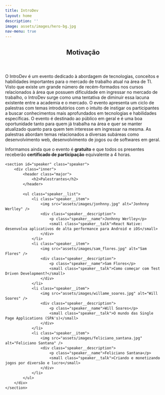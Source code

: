 ```yaml
---
title: IntroDev
layout: home
description: ''
image: assets/images/hero-bg.jpg
nav-menu: true
---
```


<div id="main">
	<!-- Hero -->
	<section id="hero" class="hero">
		<div class="inner">
			<header class="major">
				<h2>Motivação</h2>
			</header>
			<p>
				O IntroDev é um evento dedicado à abordagem de tecnologias, conceitos e
				habilidades importantes para o mercado de trabalho atual na área de TI.
				Visto que existe um grande número de recém-formados nos cursos relacionados
				à área que possuem dificuldade em ingressar no mercado de trabalho, o
				IntroDev surge como uma tentativa de diminuir essa lacuna existente entre
				a academia e o mercado.  
				O evento apresenta um ciclo de palestras com temas introdutórios com o
				intuito de instigar os participantes a buscar conhecimentos mais aprofundados
				em tecnologias e habilidades específicas. O evento é destinado ao público
				em geral e é uma boa oportunidade tanto para quem já trabalha na área e
				quer se manter atualizado quanto para quem tem interesse em ingressar na
				mesma. As palestras abordam temas relacionados a diversas subáreas como
				desenvolvimento web, desenvolvimento de jogos ou de softwares em geral.
			</p>
			<p>
				Informamos ainda que o evento é <b>gratuito</b> e que todos os presentes
				receberão <b>certificado de participação</b> equivalente a 4 horas.
			</p>
		</div>
	</section>

	<section id="speaker" class="speaker">
		<div class="inner">
			<header class="major">
				<h2>Palestrantes</h2>
			</header>

			<ul class="speaker__list">
				<li class="speaker__item">
					<img src="assets/images/jonhnny.jpg" alt="Jonhnny Werlley" />
					<div class="speaker__description">
						<p class="speaker__name">Jonhnny Werlley</p>
						<small class="speaker__talk">React Native: desenvolva aplicativos de alta performance para Android e iOS</small>
					</div>
				</li>
				<li class="speaker__item">
					<img src="assets/images/sam_flores.jpg" alt="Sam Flores" />
					<div class="speaker__description">
						<p class="speaker__name">Sam Flores</p>
						<small class="speaker__talk">Como começar com Test Driven Development?</small>
					</div>
				</li>
				<li class="speaker__item">
					<img src="assets/images/willame_soares.jpg" alt="Will Soares" />
					<div class="speaker__description">
						<p class="speaker__name">Will Soares</p>
						<small class="speaker__talk">O mundo das Single Page Applications (SPA's)</small>
					</div>
				</li>
				<li class="speaker__item">
					<img src="assets/images/feliciano_santana.jpg" alt="Feliciano Santana" />
					<div class="speaker__description">
						<p class="speaker__name">Feliciano Santana</p>
						<small class="speaker__talk">Criando e monetizando jogos por diversão e lucro</small>
					</div>
				</li>
			</ul>
		</div>
	</section>
</div>
